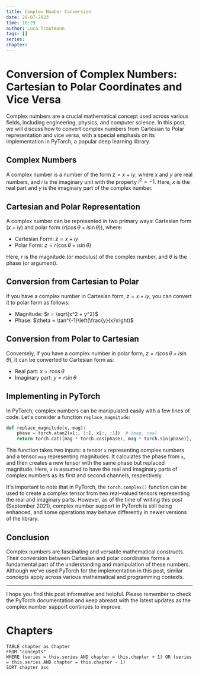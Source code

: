 ```yaml
---
title: Complex Number Conversion
date: 28-07-2023
time: 16:29
author: Luca Trautmann
tags: []
series:
chapter: 
---
```


# Conversion of Complex Numbers: Cartesian to Polar Coordinates and Vice Versa

Complex numbers are a crucial mathematical concept used across various fields, including engineering, physics, and computer science. In this post, we will discuss how to convert complex numbers from Cartesian to Polar representation and vice versa, with a special emphasis on its implementation in PyTorch, a popular deep learning library.

## Complex Numbers

A complex number is a number of the form $z = x + iy$, where $x$ and $y$ are real numbers, and $i$ is the imaginary unit with the property $i^2 = -1$. Here, $x$ is the real part and $y$ is the imaginary part of the complex number.

## Cartesian and Polar Representation

A complex number can be represented in two primary ways: Cartesian form ($x + iy$) and polar form ($r(\cos \theta + i \sin \theta)$), where:

- Cartesian Form: $z = x + iy$
- Polar Form: $z = r(\cos \theta + i \sin \theta)$

Here, $r$ is the magnitude (or modulus) of the complex number, and $\theta$ is the phase (or argument).

## Conversion from Cartesian to Polar

If you have a complex number in Cartesian form, $z = x + iy$, you can convert it to polar form as follows:

- Magnitude: $r = \sqrt{x^2 + y^2}$
- Phase: $\theta = \tan^{-1}\left(\frac{y}{x}\right)$

## Conversion from Polar to Cartesian

Conversely, if you have a complex number in polar form, $z = r(\cos \theta + i \sin \theta)$, it can be converted to Cartesian form as:

- Real part: $x = r \cos \theta$
- Imaginary part: $y = r \sin \theta$

## Implementing in PyTorch

In PyTorch, complex numbers can be manipulated easily with a few lines of code. Let's consider a function `replace_magnitude`:

```python
def replace_magnitude(x, mag):
    phase = torch.atan2(x[:, 1:], x[:, :1])  # imag, real
    return torch.cat([mag * torch.cos(phase), mag * torch.sin(phase)], dim=1)
```

This function takes two inputs: a tensor `x` representing complex numbers and a tensor `mag` representing magnitudes. It calculates the phase from `x`, and then creates a new tensor with the same phase but replaced magnitude. Here, `x` is assumed to have the real and imaginary parts of complex numbers as its first and second channels, respectively.

It's important to note that in PyTorch, the `torch.complex()` function can be used to create a complex tensor from two real-valued tensors representing the real and imaginary parts. However, as of the time of writing this post (September 2021), complex number support in PyTorch is still being enhanced, and some operations may behave differently in newer versions of the library.

## Conclusion

Complex numbers are fascinating and versatile mathematical constructs. Their conversion between Cartesian and polar coordinates forms a fundamental part of the understanding and manipulation of these numbers. Although we've used PyTorch for the implementation in this post, similar concepts apply across various mathematical and programming contexts.

---

I hope you find this post informative and helpful. Please remember to check the PyTorch documentation and keep abreast with the latest updates as the complex number support continues to improve.










# Chapters
```dataview
TABLE chapter as Chapter
FROM "concepts"
WHERE (series = this.series AND chapter = this.chapter + 1) OR (series = this.series AND chapter = this.chapter - 1)
SORT chapter asc
```